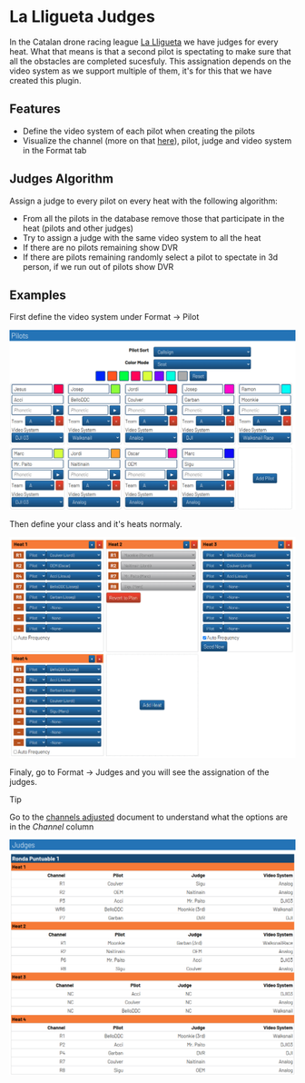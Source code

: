 # La Lligueta Judges

In the Catalan drone racing league [La Lligueta](https://lalligueta.com/) we have judges for every heat. What that means is that a second pilot is spectating to make sure that all the obstacles are completed sucesfuly. This assignation depends on the video system as we support multiple of them, it's for this that we have created this plugin.

## Features
- Define the video system of each pilot when creating the pilots
- Visualize the channel (more on that [here](doc/Channel%20Adjusted.md)), pilot, judge and video system in the Format tab

## Judges Algorithm
Assign a judge to every pilot on every heat with the following algorithm:
- From all the pilots in the database remove those that participate in the heat (pilots and other judges)
- Try to assign a judge with the same video system to all the heat
- If there are no pilots remaining show DVR
- If there are pilots remaining randomly select a pilot to spectate in 3d person, if we run out of pilots show DVR

## Examples
First define the video system under Format -> Pilot

![Pilot definition](doc/img/Pilots%20definition.png)

Then define your class and it's heats normaly.

![Class definition](doc/img/Class%20and%20heats.png)


Finaly, go to Format -> Judges and you will see the assignation of the judges.

> [!TIP]
>Go to the [channels adjusted](doc/Channels%20Adjusted.md) document to understand what the options are in the *Channel* column


![Judges assignation](doc/img/Judges.png)